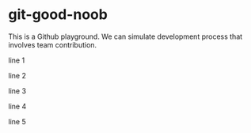 # git-good-noob

This is a Github playground. We can simulate development process that involves team contribution.

line 1

line 2

line 3

line 4

line 5


